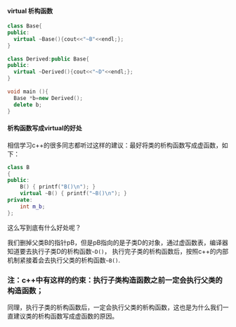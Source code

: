 #### virtual 析构函数
```cpp
class Base{ 
public:
  virtual ~Base(){cout<<"~B"<<endl;}; 
} 
 
class Derived:public Base{ 
public:
  virtual ~Derived(){cout<<"~D"<<endl;}; 
} 
 
void main (){ 
  Base *b=new Derived();
  delete b; 
} 
```
#### 析构函数写成virtual的好处[](https://blog.csdn.net/heibao111728/article/details/80814313?utm_medium=distribute.pc_relevant.none-task-blog-BlogCommendFromMachineLearnPai2-1.control&depth_1-utm_source=distribute.pc_relevant.none-task-blog-BlogCommendFromMachineLearnPai2-1.control)
相信学习c++的很多同志都听过这样的建议：最好将类的析构函数写成虚函数，如下：
```cpp
class B
{
public:
    B() { printf("B()\n"); }
    virtual ~B() { printf("~B()\n"); }
private:
    int m_b;
};
```
这么写到底有什么好处呢？

我们删掉父类B的指针pB，但是pB指向的是子类D的对象，通过虚函数表，编译器知道要去执行子类D的析构函数`~D()`，
执行完子类的析构函数后，按照c++的内部机制紧接着会去执行父类的析构函数`~B()`.

### 注：c++中有这样的约束：执行子类构造函数之前一定会执行父类的构造函数；
同理，执行子类的析构函数后，一定会执行父类的析构函数，这也是为什么我们一直建议类的析构函数写成虚函数的原因。
